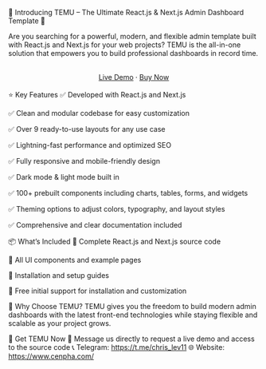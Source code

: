 🚀 Introducing TEMU – The Ultimate React.js & Next.js Admin Dashboard Template 🚀

Are you searching for a powerful, modern, and flexible admin template built with React.js and Next.js for your web projects?
TEMU is the all-in-one solution that empowers you to build professional dashboards in record time. 

<br />
<div align="center">
<a href="https://temu-demo1.cenpha.com/en/dashboards/crm">Live Demo</a>
<span> · </span>
  <a href="https://www.themecozy.com/item/temu-reactjs-nextjs-admin-dashboard-template/686d3dfc5144d429c3a55b4d" target="_blank">Buy Now</a>
<span>
</div>
<br />
⭐ Key Features
✅ Developed with React.js and Next.js

✅ Clean and modular codebase for easy customization

✅ Over 9 ready-to-use layouts for any use case

✅ Lightning-fast performance and optimized SEO

✅ Fully responsive and mobile-friendly design

✅ Dark mode & light mode built in

✅ 100+ prebuilt components including charts, tables, forms, and widgets

✅ Theming options to adjust colors, typography, and layout styles

✅ Comprehensive and clear documentation included

📦 What’s Included
🔹 Complete React.js and Next.js source code

🔹 All UI components and example pages

🔹 Installation and setup guides

🔹 Free initial support for installation and customization

🌟 Why Choose TEMU?
TEMU gives you the freedom to build modern admin dashboards with the latest front-end technologies while staying flexible and scalable as your project grows. 

🚀 Get TEMU Now
📩 Message us directly to request a live demo and access to the source code
📞 Telegram: https://t.me/chris_lev11
🌐 Website: https://www.cenpha.com/
